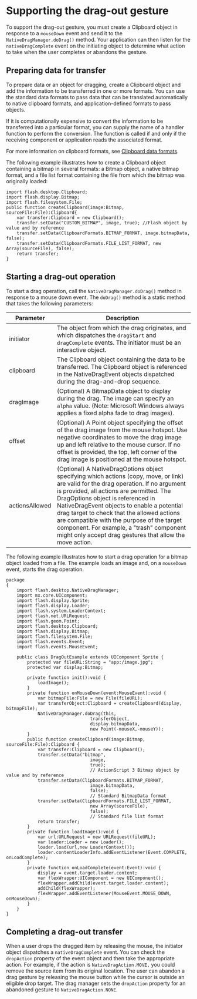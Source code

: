 # Supporting the drag-out gesture

To support the drag-out gesture, you must create a Clipboard object in response
to a `mouseDown` event and send it to the `NativeDragManager.doDrag()` method.
Your application can then listen for the `nativeDragComplete` event on the
initiating object to determine what action to take when the user completes or
abandons the gesture.

## Preparing data for transfer

To prepare data or an object for dragging, create a Clipboard object and add the
information to be transferred in one or more formats. You can use the standard
data formats to pass data that can be translated automatically to native
clipboard formats, and application-defined formats to pass objects.

If it is computationally expensive to convert the information to be transferred
into a particular format, you can supply the name of a handler function to
perform the conversion. The function is called if and only if the receiving
component or application reads the associated format.

For more information on clipboard formats, see
[Clipboard data formats](../copy-and-paste/clipboard-data-formats.md).

The following example illustrates how to create a Clipboard object containing a
bitmap in several formats: a Bitmap object, a native bitmap format, and a file
list format containing the file from which the bitmap was originally loaded:

    import flash.desktop.Clipboard;
    import flash.display.Bitmap;
    import flash.filesystem.File;
    public function createClipboard(image:Bitmap, sourceFile:File):Clipboard{
    	var transfer:Clipboard = new Clipboard();
    	transfer.setData("CUSTOM_BITMAP", image, true); //Flash object by value and by reference
    	transfer.setData(ClipboardFormats.BITMAP_FORMAT, image.bitmapData, false);
    	transfer.setData(ClipboardFormats.FILE_LIST_FORMAT, new Array(sourceFile), false);
    	return transfer;
    }

## Starting a drag-out operation

To start a drag operation, call the `NativeDragManager.doDrag()` method in
response to a mouse down event. The `doDrag()` method is a static method that
takes the following parameters:

| Parameter      | Description                                                                                                                                                                                                                                                                                                                                                                                                                                                             |
| -------------- | ----------------------------------------------------------------------------------------------------------------------------------------------------------------------------------------------------------------------------------------------------------------------------------------------------------------------------------------------------------------------------------------------------------------------------------------------------------------------- |
| initiator      | The object from which the drag originates, and which dispatches the `dragStart` and `dragComplete` events. The initiator must be an interactive object.                                                                                                                                                                                                                                                                                                                 |
| clipboard      | The Clipboard object containing the data to be transferred. The Clipboard object is referenced in the NativeDragEvent objects dispatched during the drag-and-drop sequence.                                                                                                                                                                                                                                                                                             |
| dragImage      | (Optional) A BitmapData object to display during the drag. The image can specify an `alpha` value. (Note: Microsoft Windows always applies a fixed alpha fade to drag images).                                                                                                                                                                                                                                                                                          |
| offset         | (Optional) A Point object specifying the offset of the drag image from the mouse hotspot. Use negative coordinates to move the drag image up and left relative to the mouse cursor. If no offset is provided, the top, left corner of the drag image is positioned at the mouse hotspot.                                                                                                                                                                                |
| actionsAllowed | (Optional) A NativeDragOptions object specifying which actions (copy, move, or link) are valid for the drag operation. If no argument is provided, all actions are permitted. The DragOptions object is referenced in NativeDragEvent objects to enable a potential drag target to check that the allowed actions are compatible with the purpose of the target component. For example, a "trash" component might only accept drag gestures that allow the move action. |

The following example illustrates how to start a drag operation for a bitmap
object loaded from a file. The example loads an image and, on a `mouseDown`
event, starts the drag operation.

    package
    {
    	import flash.desktop.NativeDragManager;
    	import mx.core.UIComponent;
    	import flash.display.Sprite;
    	import flash.display.Loader;
    	import flash.system.LoaderContext;
    	import flash.net.URLRequest;
    	import flash.geom.Point;
    	import flash.desktop.Clipboard;
    	import flash.display.Bitmap;
    	import flash.filesystem.File;
    	import flash.events.Event;
    	import flash.events.MouseEvent;

    	public class DragOutExample extends UIComponent Sprite {
    		protected var fileURL:String = "app:/image.jpg";
    		protected var display:Bitmap;

    		private function init():void {
    			loadImage();
    		}
    		private function onMouseDown(event:MouseEvent):void {
    			var bitmapFile:File = new File(fileURL);
    			var transferObject:Clipboard = createClipboard(display, bitmapFile);
    			NativeDragManager.doDrag(this,
    								transferObject,
    								display.bitmapData,
    								new Point(-mouseX,-mouseY));
    		}
    		public function createClipboard(image:Bitmap, sourceFile:File):Clipboard {
    			var transfer:Clipboard = new Clipboard();
    			transfer.setData("bitmap",
    								image,
    								true);
    								// ActionScript 3 Bitmap object by value and by reference
    			transfer.setData(ClipboardFormats.BITMAP_FORMAT,
    								image.bitmapData,
    								false);
    								// Standard BitmapData format
    			transfer.setData(ClipboardFormats.FILE_LIST_FORMAT,
    								new Array(sourceFile),
    								false);
    								// Standard file list format
    			return transfer;
    		}
    		private function loadImage():void {
    			var url:URLRequest = new URLRequest(fileURL);
    			var loader:Loader = new Loader();
    			loader.load(url,new LoaderContext());
    			loader.contentLoaderInfo.addEventListener(Event.COMPLETE, onLoadComplete);
    		}
    		private function onLoadComplete(event:Event):void {
    			display = event.target.loader.content;
    			var flexWrapper:UIComponent = new UIComponent();
    			flexWrapper.addChild(event.target.loader.content);
    			addChild(flexWrapper);
    			flexWrapper.addEventListener(MouseEvent.MOUSE_DOWN, onMouseDown);
    		}
    	}
    }

## Completing a drag-out transfer

When a user drops the dragged item by releasing the mouse, the initiator object
dispatches a `nativeDragComplete` event. You can check the `dropAction` property
of the event object and then take the appropriate action. For example, if the
action is `NativeDragAction.MOVE,` you could remove the source item from its
original location. The user can abandon a drag gesture by releasing the mouse
button while the cursor is outside an eligible drop target. The drag manager
sets the `dropAction` property for an abandoned gesture to
`NativeDragAction.NONE`.

